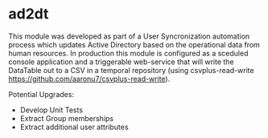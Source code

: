# ad2dt

This module was developed as part of a User Syncronization automation process which updates Active Directory based on the operational data from human resources. In production this module is configured as a sceduled console application and a triggerable web-service that will write the DataTable out to a CSV in a temporal repository (using csvplus-read-write https://github.com/aaronu7/csvplus-read-write).



Potential Upgrades:
- Develop Unit Tests
- Extract Group memberships
- Extract additional user attributes
